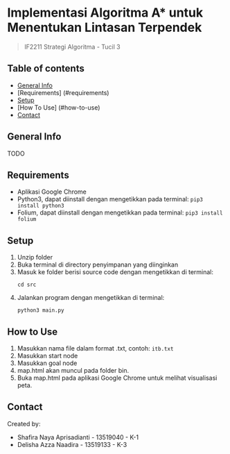# Implementasi Algoritma A* untuk Menentukan Lintasan Terpendek
> IF2211 Strategi Algoritma - Tucil 3

## Table of contents
  - [General Info](#general-info)
  - [Requirements] (#requirements)
  - [Setup](#setup)
  - [How To Use] (#how-to-use)
  - [Contact](#contact)

## General Info
TODO
## Requirements
- Aplikasi Google Chrome
- Python3, dapat diinstall dengan mengetikkan pada terminal: `pip3 install python3`
- Folium, dapat diinstall dengan mengetikkan pada terminal: `pip3 install folium`
## Setup
1. Unzip folder
2. Buka terminal di directory penyimpanan yang diinginkan
3. Masuk ke folder berisi source code dengan mengetikkan di terminal:
   ```
   cd src
   ```
4. Jalankan program dengan mengetikkan di terminal:
   ```
   python3 main.py
   ```
## How to Use
1. Masukkan nama file dalam format .txt, contoh: `itb.txt`
2. Masukkan start node
3. Masukkan goal node
4. map.html akan muncul pada folder bin.
5. Buka map.html pada aplikasi Google Chrome untuk melihat visualisasi peta.
## Contact
Created by: 
- Shafira Naya Aprisadianti - 13519040 - K-1
- Delisha Azza Naadira - 13519133 - K-3